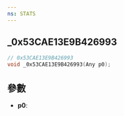 ```yaml
---
ns: STATS
---
```

## _0x53CAE13E9B426993

```c
// 0x53CAE13E9B426993
void _0x53CAE13E9B426993(Any p0);
```


## 參數
* **p0**: 

